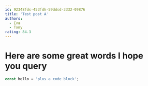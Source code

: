 ```yaml
---
id: 92348fds-453fdh-59ddsd-3332-09876
title: 'Test post A'
authors:
  - Eva
  - Tony
rating: 84.3
---
```


# Here are some great words I hope you query

```js
const hello = 'plus a code block';
```
